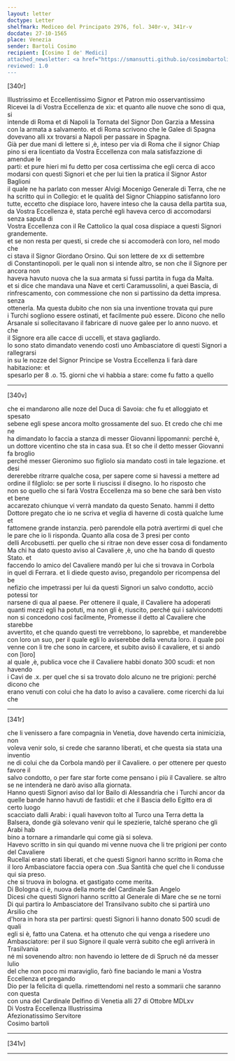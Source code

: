 ```yaml
---
layout: letter
doctype: Letter
shelfmark: Mediceo del Principato 2976, fol. 340r-v, 341r-v
docdate: 27-10-1565
place: Venezia
sender: Bartoli Cosimo
recipient: [Cosimo I de' Medici]
attached_newsletter: <a href="https://smansutti.github.io/cosimobartoli/texts/2976_136/">2976_136</a>
reviewed: 1.0
---
```


[340r]  
  
  
Illustrissimo et Eccellentissimo Signor et Patron mio osservantissimo  
Ricevei la di Vostra Eccellenza de xix: et quanto alle nuove che sono di qua, si  
intende di Roma et di Napoli la Tornata del Signor Don Garzia a Messina  
con la armata a salvamento. et di Roma scrivono che le Galee di Spagna  
dovevano alli xx trovarsi a Napoli per passare in Spagna.  
Già per due mani di lettere si ,è, inteso per via di Roma che il signor Chiap  
pino si era licentiato da Vostra Eccellenza con mala satisfazzione di amendue le  
parti: et pure hieri mi fu detto per cosa certissima che egli cerca di acco  
modarsi con questi Signori et che per lui tien la pratica il Signor Astor Baglioni  
il quale ne ha parlato con messer Alvigi Mocenigo Generale di Terra, che ne  
ha scritto qui in Collegio: et le qualità del Signor Chiappino satisfanno loro  
tutte, eccetto che dispiace loro, havere inteso che la causa della partita sua,  
da Vostra Eccellenza è, stata perché egli haveva cerco di accomodarsi senza saputa di  
Vostra Eccellenza con il Re Cattolico la qual cosa dispiace a questi Signori grandemente.  
et se non resta per questi, si crede che si accomoderà con loro, nel modo che  
ci stava il Signor Giordano Orsino. Qui son lettere de xx di settembre  
di Constantinopoli. per le quali non si intende altro, se non che il Signore per ancora non  
haveva havuto nuova che la sua armata si fussi partita in fuga da Malta.  
et si dice che mandava una Nave et certi Caramussolini, a quei Bascia, di  
rinfrescamento, con commessione che non si partissino da detta impresa. senza  
ottenerla. Ma questa dubito che non sia una inventione trovata qui pure  
i Turchi sogliono essere ostinati, et facilmente può essere. Dicono che nello  
Arsanale si sollecitavano il fabricare di nuove galee per lo anno nuovo. et che  
il Signore era alle cacce di uccelli, et stava gagliardo.  
Io sono stato dimandato venendo costì uno Ambasciatore di questi Signori a rallegrarsi  
in su le nozze del Signor Principe se Vostra Eccellenza li farà dare habitazione: et  
spesarlo per 8 .o. 15. giorni che vi habbia a stare: come fu fatto a quello  
  
---  

[340v]  
  
  
che ei mandarono alle noze del Duca di Savoia: che fu et alloggiato et spesato  
sebene egli spese ancora molto grossamente del suo. Et credo che chi me ne  
ha dimandato lo faccia a stanza di messer Giovanni lippomanni: perché è,  
un dottore vicentino che sta in casa sua. Et so che il detto messer Giovanni fa broglio  
perché messer Gieronimo suo figliolo sia mandato costì in tale legazione. et desi  
dererebbe ritrarre qualche cosa, per sapere come si havessi a mettere ad  
ordine il filgliolo: se per sorte li riuscissi il disegno. Io ho risposto che  
non so quello che si farà Vostra Eccellenza ma so bene che sarà ben visto et bene  
accarezato chiunque vi verrà mandato da questo Senato. hammi il detto  
Dottore pregato che io ne scriva et veglia di haverne di costà qualche lume et  
fattomene grande instanzia. però parendole ella potrà avertirmi di quel che  
le pare che io li risponda. Quanto alla cosa de 3 presi per conto  
delli Arcobusetti. per quello che si ritrae non deve esser cosa di fondamento  
Ma chi ha dato questo aviso al Cavaliere ,è, uno che ha bando di questo Stato. et  
faccendo lo amico del Cavaliere mandò per lui che si trovava in Corbola  
in quel di Ferrara. et li diede questo aviso, pregandolo per ricompensa del be  
nefizio che impetrassi per lui da questi Signori un salvo condotto, acciò potessi tor  
narsene di qua al paese. Per ottenere il quale, il Cavaliere ha adoperati  
quanti mezzi egli ha potuti, ma non gli è, riuscito, perché qui i salvicondotti  
non si concedono così facilmente, Promesse il detto al Cavaliere che starebbe  
avvertito, et che quando questi tre verrebbono, lo saprebbe, et manderebbe  
con loro un suo, per il quale egli lo aviserebbe della venuta loro. il quale poi  
venne con li tre che sono in carcere, et subito avisò il cavaliere, et si andò con [loro]  
al quale ,è, publica voce che il Cavaliere habbi donato 300 scudi: et non havendo  
i Cavi de .x. per quel che si sa trovato dolo alcuno ne tre prigioni: perché dicono che  
erano venuti con colui che ha dato lo aviso a cavaliere. come ricerchi da lui che  
  
---  

[341r]  
  
  
che li venissero a fare compagnia in Venetia, dove havendo certa inimicizia, non  
voleva venir solo, si crede che saranno liberati, et che questa sia stata una inventio  
ne di colui che da Corbola mandò per il Cavaliere. o per ottenere per questo favore il  
salvo condotto, o per fare star forte come pensano i più il Cavaliere. se altro  
se ne intenderà ne darò aviso alla giornata.  
Hanno questi Signori aviso dal lor Bailo di Alessandria che i Turchi ancor da  
quelle bande hanno havuti de fastidii: et che il Bascia dello Egitto era di certo luogo  
scacciato dalli Arabi: i quali havevon tolto al Turco una Terra detta la  
Balsera, donde già solevano venir qui le spezierie, talché sperano che gli Arabi hab  
bino a tornare a rimandarle qui come già si soleva.  
Havevo scritto in sin qui quando mi venne nuova che li tre prigioni per conto del Cavaliere  
Rucellai erano stati liberati, et che questi Signori hanno scritto in Roma che  
il loro Ambasciatore faccia opera con .Sua Santità che quel che li condusse qui sia preso.  
che si truova in bologna. et gastigato come merita.  
Di Bologna ci è, nuova della morte del Cardinale San Angelo  
Dicesi che questi Signori hanno scritto al Generale di Mare che se ne torni  
Di qui partira lo Ambasciatore del Transilvano subito che si partirà uno Arsilio che  
d'hora in hora sta per partirsi: questi Signori li hanno donato 500 scudi de quali  
egli si è, fatto una Catena. et ha ottenuto che qui venga a risedere uno  
Ambasciatore: per il suo Signore il quale verrà subito che egli arriverà in Trasilvania  
né mi sovenendo altro: non havendo io lettere de di Spruch né da messer Iulio  
del che non poco mi maraviglio, farò fine baciando le mani a Vostra Eccellenza et pregando  
Dio per la felicita di quella. rimettendomi nel resto a sommarii che saranno con questa  
con una del Cardinale Delfino di Venetia alli 27 di Ottobre MDLxv  
Di Vostra Eccellenza Illustrissima  
Afezionatissimo Servitore  
Cosimo bartoli  
  
---  

[341v]  
  
  
  
---  

